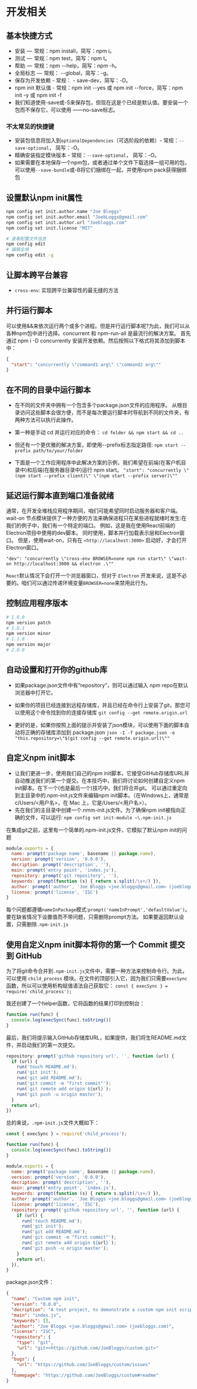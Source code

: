 # 开发相关

## 基本快捷方式

- 安装  —  常规：npm install，简写：npm i。
- 测试  —  常规：npm test，简写：npm t。
- 帮助  —  常规：npm --help，简写：npm -h。
- 全局标志 —  常规： --global，简写：-g。
- 保存为开发依赖 - 常规： - save-dev，简写：-D。
- npm init 默认值 - 常规：npm init --yes 或 npm init --force，简写：npm init -y 或 npm init -f
- 我们知道使用-save或-S来保存包，但现在这是个已经是默认值。要安装一个包而不保存它，可以使用 ——no-save标志。

### 不太常见的快捷键

- 安装包信息将加入到`optionalDependencies`（可选阶段的依赖）-  常规：`--save-optional`， 简写：-O。
- 精确安装指定模块版本 -  常规：`--save-optional`， 简写：-O。
- 如果需要在本地保存一个npm包，或者通过单个文件下载选择一组可用的包，可以使用`--save-bundle`或-B将它们捆绑在一起，并使用npm pack获得捆绑包

## 设置默认npm init属性

```sh
npm config set init.author.name "Joe Bloggs"
npm config set init.author.email "JoebLoggs@gmail.com"
npm config set init.author.url "Joebloggs.com"
npm config set init.license "MIT"

# 查看配置文件信息
npm config edit 
# 编辑全局
npm config edit -g
```

## 让脚本跨平台兼容

- `cross-env`: 实现跨平台兼容性的最无缝的方法

## 并行运行脚本

可以使用&&来依次运行两个或多个进程。但是并行运行脚本呢?为此，我们可以从各种npm包中进行选择。concurrent 和 npm-run-all 是最流行的解决方案。
首先通过 npm i -D concurrently 安装开发依赖。然后按照以下格式将其添加到脚本中：

```json
{
  "start": "concurrently \"command1 arg\" \"command2 arg\""
}
```

## 在不同的目录中运行脚本

- 在不同的文件夹中拥有一个包含多个package.json文件的应用程序。 从根目录访问这些脚本会很方便，而不是每次要运行脚本时导航到不同的文件夹，有两种方法可以执行此操作。

- 第一种是手动 cd 并运行对应的命令：
`cd folder && npm start && cd ..`

- 但还有一个更优雅的解决方案，即使用--prefix标志指定路径:
`npm start --prefix path/to/your/folder`

- 下面是一个工作应用程序中此解决方案的示例，我们希望在前端(在客户机目录中)和后端(在服务器目录中)运行 npm start。
`"start": "concurrently \"(npm start --prefix client)\" \"(npm start --prefix server)\""`

## 延迟运行脚本直到端口准备就绪

通常，在开发全堆栈应用程序期间，咱们可能希望同时启动服务器和客户端。wait-on 节点模块提供了一种方便的方法来确保进程只在某些进程就绪时发生:在我们的例子中，我们有一个特定的端口。
例如，这是我在使用React前端的Electron项目中使用的dev脚本。 同时使用，脚本并行加载表示层和Electron窗口。 但是，使用wait-on，只有在 `<http://localhost:3000>` 启动好，才会打开Electron窗口。

`"dev": "concurrently \"cross-env BROWSER=none npm run start\" \"wait-on http://localhost:3000 && electron .\""`

`React`默认情况下会打开一个浏览器窗口，但对于 `Electron` 开发来说，这是不必要的。咱们可以通过传递环境变量`BROWSER=none`来禁用此行为。

## 控制应用程序版本

```sh
# 1.0.0
npm version patch
# 1.0.1
npm version minor
# 1.1.0
npm version major
# 2.0.0

```

## 自动设置和打开你的github库

- 如果package.json文件中有“repository”，则可以通过输入 npm repo在默认浏览器中打开它。
- 如果你的项目已经连接到远程存储库，并且已经在命令行上安装了git，那您可以使用这个命令找到你的连接存储库
`git config --get remote.origin.url`

- 更好的是，如果你按照上面的提示并安装了json模块，可以使用下面的脚本自动将正确的存储库添加到 package.json
`json -I -f package.json -e "this.repository=\"$(git config --get remote.origin.url)\""`

## 自定义npm init脚本

- 让我们更进一步，使用我们自己的npm init脚本，它接受GitHub存储库URL并自动推送我们的第一个提交。在本技巧中，我们将讨论如何创建自定义npm init脚本。在下一个(也是最后一个)技巧中，我们将合并git。
可以通过重定向到主目录中的.npm-init.js文件来编辑npm init脚本。（在Windows上，通常是 c/Users/<用户名>，在 Mac 上，它是/Users/<用户名>）。
- 先在我们的主目录中创建一个.nmm-init.js文件。为了确保npm init被指向正确的文件，可以运行:
`npm config set init-module ~\.npm-init.js`

在集成git之前，这里有一个简单的.npm-init.js文件，它模拟了默认npm init的问题

```js
module.exports = {
  name: prompt('package name', basename || package.name),
  version: prompt('version', '0.0.0'),
  decription: prompt('description', ''),  
  main: prompt('entry point', 'index.js'),
  repository: prompt('git repository', ''),
  keywords: prompt(function (s) { return s.split(/\s+/) }),
  author: prompt('author', 'Joe Bloggs <joe.bloggs@gmail.com> (joebloggs.com)'),
  license: prompt('license', 'ISC')
}
```

每个问题都遵循`nameInPackage`模式:`prompt('nameInPrompt','defaultValue')`。要在缺省情况下设置值而不带问题，只需删除prompt方法。
如果要返回默认设置，只需删除`.npm-init.js`

## 使用自定义npm init脚本将你的第一个 Commit 提交到 GitHub

为了将git命令合并到`.npm-init.js`文件中，需要一种方法来控制命令行。为此，可以使用 `child_process` 模块。在文件的顶部引入它，因为我们只需要`execSync`函数，所以可以使用析构赋值语法自己获取它：
`const { execSync } = require('child_process');`

我还创建了一个helper函数，它将函数的结果打印到控制台：

```js
function run(func) {
  console.log(execSync(func).toString())
}
```

最后，我们将提示输入GitHub存储库URL，如果提供，我们将生README.md文件，并启动我们的第一次提交。

```js
repository: prompt('github repository url', '', function (url) {
  if (url) {
    run('touch README.md');
    run('git init');
    run('git add README.md');
    run('git commit -m "first commit"');
    run(`git remote add origin ${url}`);
    run('git push -u origin master');
  }
  return url;
})
```

总的来说，`.npm-init.js`文件大概如下：

```js
const { execSync } = require('child_process');

function run(func) {
  console.log(execSync(func).toString())
}

module.exports = {
  name: prompt('package name', basename || package.name),
  version: prompt('version', '0.0.0'),
  decription: prompt('description', ''),
  main: prompt('entry point', 'index.js'),
  keywords: prompt(function (s) { return s.split(/\s+/) }),
  author: prompt('author', 'Joe Bloggs <joe.bloggs@gmail.com> (joebloggs.com)'),
  license: prompt('license', 'ISC'),
  repository: prompt('github repository url', '', function (url) {
    if (url) {
      run('touch README.md');
      run('git init');
      run('git add README.md');
      run('git commit -m "first commit"');
      run(`git remote add origin ${url}`);
      run('git push -u origin master');
    }
    return url;
  }),
}
```

package.json文件：

```json
{
  "name": "Custom npm init",
  "version": "0.0.0",
  "decription": "A test project, to demonstrate a custom npm init script.",
  "main": "index.js",
  "keywords": [],
  "author": "Joe Bloggs <joe.bloggs@gmail.com> (joebloggs.com)",
  "license": "ISC",
  "repository": {
    "type": "git",
    "url": "git+<https://github.com/JoeBloggs/custom.git>"
  },
  "bugs": {
    "url": "https://github.com/JoeBloggs/custom/issues"
  },
  "homepage": "https://github.com/JoeBloggs/custom#readme"
}
```
